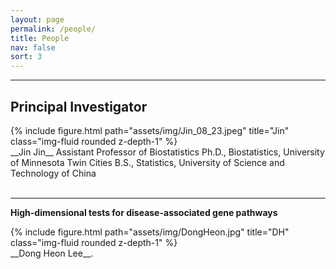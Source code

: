 ```yaml
---
layout: page
permalink: /people/
title: People
nav: false
sort: 3
---
```


---
## Principal Investigator

<div class="row justify-content-sm-center">
    <div class="col-sm-5 mt-3 mt-md-0">
        {% include figure.html path="assets/img/Jin_08_23.jpeg" title="Jin" class="img-fluid rounded z-depth-1" %}
    </div>
    <div class="col-sm-7 mt-3 mt-md-0">__Jin Jin__
    Assistant Professor of Biostatistics
    Ph.D., Biostatistics, University of Minnesota Twin Cities
    B.S., Statistics, University of Science and Technology of China</div>
</div>  
&nbsp;

  
---

__High-dimensional tests for disease-associated gene pathways__

<div class="row justify-content-sm-center">
    <div class="col-sm-6 mt-3 mt-md-0">
        {% include figure.html path="assets/img/DongHeon.jpg" title="DH" class="img-fluid rounded z-depth-1" %}
    </div>
    <div class="col-sm-6 mt-3 mt-md-0">__Dong Heon Lee__. </div>
</div>  
&nbsp;





